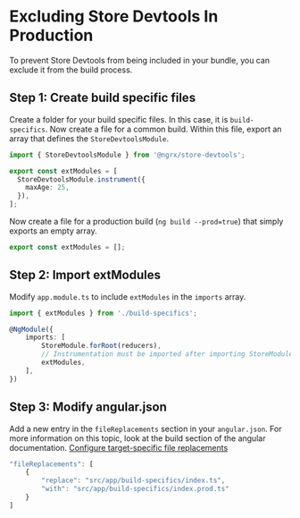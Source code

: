 # Excluding Store Devtools In Production

To prevent Store Devtools from being included in your bundle, you can exclude it from the build process.

## Step 1: Create build specific files

Create a folder for your build specific files. In this case, it is `build-specifics`. Now create a file for a common build. Within this file, export an array that defines the `StoreDevtoolsModule`.

```ts
import { StoreDevtoolsModule } from '@ngrx/store-devtools';

export const extModules = [
  StoreDevtoolsModule.instrument({
    maxAge: 25,
  }),
];
```

Now create a file for a production build (`ng build --prod=true`) that simply exports an empty array.

```ts
export const extModules = [];
```

## Step 2: Import extModules

Modify `app.module.ts` to include `extModules` in the `imports` array.

```ts
import { extModules } from './build-specifics';

@NgModule({
    imports: [
        StoreModule.forRoot(reducers),
        // Instrumentation must be imported after importing StoreModule
        extModules,
    ],
})
```

## Step 3: Modify angular.json

Add a new entry in the `fileReplacements` section in your `angular.json`. For more information on this topic, look at the build section of the angular documentation. [Configure target-specific file replacements](https://angular.io/guide/build#configure-target-specific-file-replacements)

```ts
"fileReplacements": [
    {
        "replace": "src/app/build-specifics/index.ts",
        "with": "src/app/build-specifics/index.prod.ts"
    }
]
```
